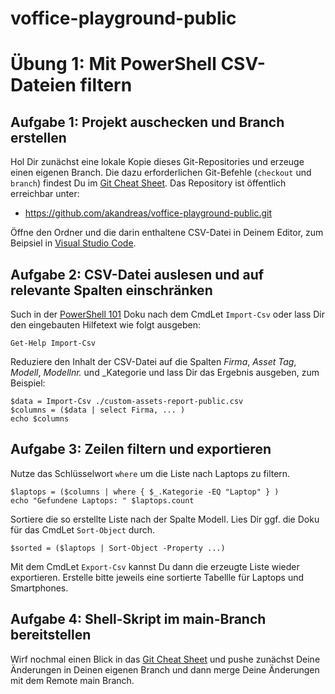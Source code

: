 # voffice-playground-public

# Übung 1: Mit PowerShell CSV-Dateien filtern

## Aufgabe 1: Projekt auschecken und Branch erstellen
Hol Dir zunächst eine lokale Kopie dieses Git-Repositories und erzeuge einen eigenen Branch. Die dazu erforderlichen Git-Befehle (`checkout` und `branch`) findest Du im [Git Cheat Sheet](https://training.github.com/downloads/de/github-git-cheat-sheet/).
Das Repository ist öffentlich erreichbar unter:
* https://github.com/akandreas/voffice-playground-public.git

Öffne den Ordner und die darin enthaltene CSV-Datei in Deinem Editor, zum Beipsiel in [Visual Studio Code](https://code.visualstudio.com/Download).

## Aufgabe 2: CSV-Datei auslesen und auf relevante Spalten einschränken

Such in der [PowerShell 101](https://docs.microsoft.com/en-us/powershell/scripting/learn/ps101/00-introduction?view=powershell-7.1) Doku nach dem CmdLet `Import-Csv` oder lass Dir den eingebauten Hilfetext wie folgt ausgeben:
```
Get-Help Import-Csv
```
Reduziere den Inhalt der CSV-Datei auf die Spalten _Firma_, _Asset Tag_, _Modell_, _Modellnr._ und _Kategorie und lass Dir das Ergebnis ausgeben, zum Beispiel:
```
$data = Import-Csv ./custom-assets-report-public.csv
$columns = ($data | select Firma, ... )
echo $columns
```


## Aufgabe 3: Zeilen filtern und exportieren
Nutze das Schlüsselwort `where` um die Liste nach Laptops zu filtern.
```
$laptops = ($columns | where { $_.Kategorie -EQ "Laptop" } )
echo "Gefundene Laptops: " $laptops.count
```
Sortiere die so erstellte Liste nach der Spalte Modell. Lies Dir ggf. die Doku für das CmdLet `Sort-Object` durch.
```
$sorted = ($laptops | Sort-Object -Property ...)
```
Mit dem CmdLet `Export-Csv` kannst Du dann die erzeugte Liste wieder exportieren. Erstelle bitte jeweils eine sortierte Tabellle für Laptops und Smartphones.

## Aufgabe 4: Shell-Skript im main-Branch bereitstellen
Wirf nochmal einen Blick in das [Git Cheat Sheet](https://training.github.com/downloads/de/github-git-cheat-sheet/) und pushe zunächst Deine Änderungen in Deinen eigenen Branch und dann merge Deine Änderungen mit dem Remote main Branch.
